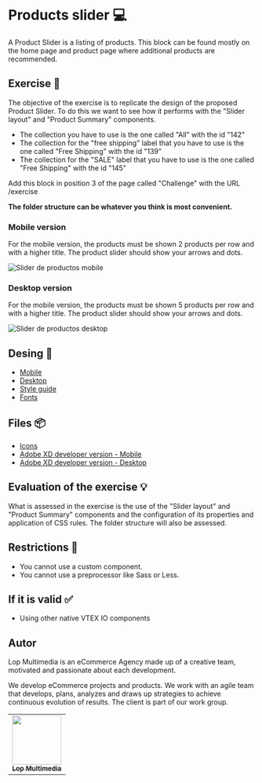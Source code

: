 # Products slider 💻
A Product Slider is a listing of products. This block can be found mostly on the home page and product page where additional products are recommended.

## Exercise 📢
The objective of the exercise is to replicate the design of the proposed Product Slider. To do this we want to see how it performs with the "Slider layout" and "Product Summary" components. 

- The collection you have to use is the one called "All" with the id "142"
- The collection for the "free shipping" label that you have to use is the one called "Free Shipping" with the id "139"
- The collection for the "SALE" label that you have to use is the one called "Free Shipping" with the id "145"

Add this block in position 3 of the page called "Challenge" with the URL /exercise

**The folder structure can be whatever you think is most convenient.**

### Mobile version
For the mobile version, the products must be shown 2 products per row and with a higher title. The product slider should show your arrows and dots.

![Slider de productos mobile](https://i.imgur.com/kRoFlfe.png)

### Desktop version
For the mobile version, the products must be shown 5 products per row and with a higher title. The product slider should show your arrows and dots.

![Slider de productos desktop](https://i.imgur.com/oODVP1m.png)

## Desing 🎨
- [Mobile](https://xd.adobe.com/view/03dc2157-e4e5-48a9-89df-fc2ddb675e98-568f/)
- [Desktop](https://xd.adobe.com/view/d8ec4cb1-8d9f-4ed6-98b4-634b2b6171bc-8dbf/)
- [Style guide](https://xd.adobe.com/view/c85a4db6-bfc3-42c8-8593-d157e02ca192-9d09/)
- [Fonts](https://fonts.google.com/specimen/Montserrat)

## Files 📦
- [Icons](05-product-slider\materiales\svg)
- [Adobe XD developer version - Mobile](https://xd.adobe.com/view/d1e607d2-d22a-480f-9995-f6b460812aeb-84b5/)
- [Adobe XD developer version - Desktop](https://xd.adobe.com/view/a192f338-1066-4a6b-8e1c-ab8e87a853ef-f4c1/)

## Evaluation of the exercise 💡
What is assessed in the exercise is the use of the "Slider layout" and "Product Summary" components and the configuration of its properties and application of CSS rules. The folder structure will also be assessed.

## Restrictions 🚧
- You cannot use a custom component.
- You cannot use a preprocessor like Sass or Less.

## If it is valid ✅
- Using other native VTEX IO components

## Autor

Lop Multimedia is an eCommerce Agency made up of a creative team, motivated and passionate about each development.

We develop eCommerce projects and products. We work with an agile team that develops, plans, analyzes and draws up strategies to achieve continuous evolution of results. The client is part of our work group.

<table>
  <tr>
    <td align="center"><a href="http://www.lop.global"><img src="https://avatars.githubusercontent.com/u/4690559?v=4" width="100px;" alt=""/><br /><sub><b>Lop Multimedia</b></sub></a></td>
  </tr>
</table>